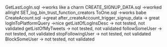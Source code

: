 GetLastLogIn.sql									->works like a charm
CREATE_SIGNUP_DATA.sql								->worked allright
SET_log_bin_trust_function_creators ToOne.sql		->works babe
CreateAcount.sql									->great
after_createAccount_trigger_signup_data				-> great
logInToPlatformQuery								->nice
getListOfLogInsDesc			-> not tested, not validated
getListOfMyTweets			-> not tested, not validated
followSomeUser				-> not tested, not validated
stopFollowingUser			-> not tested, not validated
BlockSomeUser			-> not tested, not validated